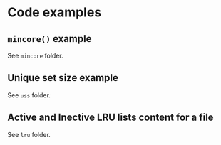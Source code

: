 # Code examples

## `mincore()` example

See `mincore` folder.

## Unique set size example

See `uss` folder.

## Active and Inective LRU lists content for a file

See `lru` folder.
